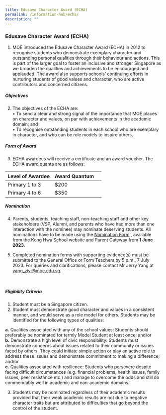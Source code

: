 ```yaml
---
title: Edusave Character Award (ECHA)
permalink: /information-hub/echa/
description: ""
---
```

### Edusave Character Award (ECHA)


1) MOE introduced the Edusave Character Award (ECHA) in 2012 to recognise students who demonstrate exemplary character and outstanding personal qualities through their behaviour and actions. This is part of the larger goal to foster an inclusive and stronger Singapore as we broaden the qualities and achievements to be encouraged and applauded. The award also supports schools’ continuing efforts in nurturing students of good values and character, who are active contributors and concerned citizens.

##### Objectives 

2)	The objectives of the ECHA are: <br>
•	To send a clear and strong signal of the importance that MOE places on character and values, on par with achievements in the academic domain; and <br>
•	To recognise outstanding students in each school who are exemplary in character, and who can be role models to inspire others.

##### Form of Award

3)	ECHA awardees will receive a certificate and an award voucher. The ECHA award quanta are as follows:



| Level of Awardee | Award Quantum |  |
| -------- | -------- | -------- |
| Primary 1 to 3    | $200 |  |
| Primary 4 to 6 | $350 |  |

##### Nomination

4)	Parents, students, teaching staff, non-teaching staff and other key stakeholders (VSP, Alumni, and parents who have had more than one interaction with the nominee) may nominate deserving students. All nominations have to be made using the [Nomination Form](/files/nomination%20form%20(khspr2ide).pdf) , available from the Kong Hwa School website and Parent Gateway from **1 June 2023**. 


5)	Completed nomination forms with supporting evidence(s) must be submitted to the General Office or Form Teachers by 5 p.m., 7 July 2023. For queries and clarifications, please contact Mr Jerry Yang at yang_ziyi@moe.edu.sg. 

 
##### Eligibility Criteria

1.	Student must be a Singapore citizen.
2.	Student must demonstrate good character and values in a consistent manner, and would serve as a role model for others. Students may be identified for the following types of qualities: <br>

**a.**	Qualities associated with any of the school values: Students should preferably be nominated for termly Model Student at least once; and/or <br>
**b.**	Demonstrate a high level of civic responsibility: Students must demonstrate concerns about issues related to their community or issues faced by others. They could initiate simple action or play an active role to address these issues and demonstrate commitment to making a difference; and/or <br>
**c.**	Qualities associated with resilience: Students who persevere despite facing difficult circumstances (e.g. financial problems, health issues, family issues, peer resistance etc.) and manage to overcome the odds and still do commendably well in academic and non-academic domains. <br>

3. Students may be nominated regardless of their academic results provided that their weak academic results are not due to negative character traits but are attributed to difficulties that go beyond the control of the student.